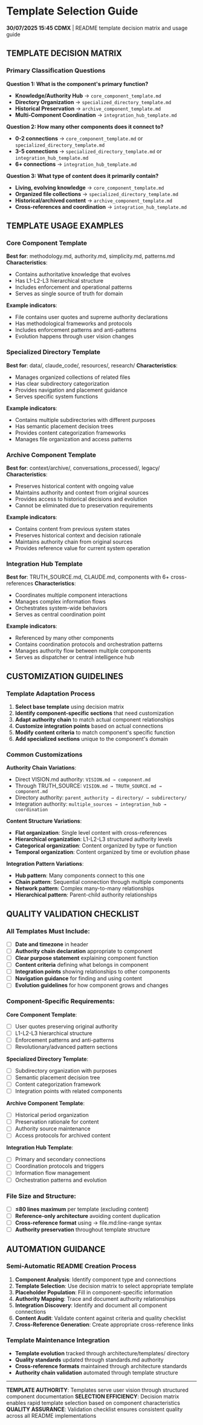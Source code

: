 # Template Selection Guide

**30/07/2025 15:45 CDMX** | README template decision matrix and usage guide

## TEMPLATE DECISION MATRIX

### Primary Classification Questions

**Question 1: What is the component's primary function?**
- **Knowledge/Authority Hub** → `core_component_template.md`
- **Directory Organization** → `specialized_directory_template.md`  
- **Historical Preservation** → `archive_component_template.md`
- **Multi-Component Coordination** → `integration_hub_template.md`

**Question 2: How many other components does it connect to?**
- **0-2 connections** → `core_component_template.md` or `specialized_directory_template.md`
- **3-5 connections** → `specialized_directory_template.md` or `integration_hub_template.md`
- **6+ connections** → `integration_hub_template.md`

**Question 3: What type of content does it primarily contain?**
- **Living, evolving knowledge** → `core_component_template.md`
- **Organized file collections** → `specialized_directory_template.md`
- **Historical/archived content** → `archive_component_template.md`
- **Cross-references and coordination** → `integration_hub_template.md`

## TEMPLATE USAGE EXAMPLES

### Core Component Template
**Best for**: methodology.md, authority.md, simplicity.md, patterns.md
**Characteristics**:
- Contains authoritative knowledge that evolves
- Has L1-L2-L3 hierarchical structure
- Includes enforcement and operational patterns
- Serves as single source of truth for domain

**Example indicators**:
- File contains user quotes and supreme authority declarations
- Has methodological frameworks and protocols
- Includes enforcement patterns and anti-patterns
- Evolution happens through user vision changes

### Specialized Directory Template  
**Best for**: data/, claude_code/, resources/, research/
**Characteristics**:
- Manages organized collections of related files
- Has clear subdirectory categorization
- Provides navigation and placement guidance
- Serves specific system functions

**Example indicators**:
- Contains multiple subdirectories with different purposes
- Has semantic placement decision trees
- Provides content categorization frameworks
- Manages file organization and access patterns

### Archive Component Template
**Best for**: context/archive/, conversations_processed/, legacy/
**Characteristics**:
- Preserves historical content with ongoing value
- Maintains authority and context from original sources
- Provides access to historical decisions and evolution
- Cannot be eliminated due to preservation requirements

**Example indicators**:
- Contains content from previous system states
- Preserves historical context and decision rationale
- Maintains authority chain from original sources
- Provides reference value for current system operation

### Integration Hub Template
**Best for**: TRUTH_SOURCE.md, CLAUDE.md, components with 6+ cross-references
**Characteristics**:
- Coordinates multiple component interactions
- Manages complex information flows
- Orchestrates system-wide behaviors
- Serves as central coordination point

**Example indicators**:
- Referenced by many other components
- Contains coordination protocols and orchestration patterns
- Manages authority flow between multiple components
- Serves as dispatcher or central intelligence hub

## CUSTOMIZATION GUIDELINES

### Template Adaptation Process
1. **Select base template** using decision matrix
2. **Identify component-specific sections** that need customization
3. **Adapt authority chain** to match actual component relationships
4. **Customize integration points** based on actual connections
5. **Modify content criteria** to match component's specific function
6. **Add specialized sections** unique to the component's domain

### Common Customizations

**Authority Chain Variations**:
- Direct VISION.md authority: `VISION.md → component.md`
- Through TRUTH_SOURCE: `VISION.md → TRUTH_SOURCE.md → component.md`
- Directory authority: `parent_authority → directory/ → subdirectory/`
- Integration authority: `multiple_sources → integration_hub → coordination`

**Content Structure Variations**:
- **Flat organization**: Single level content with cross-references
- **Hierarchical organization**: L1-L2-L3 structured authority levels
- **Categorical organization**: Content organized by type or function
- **Temporal organization**: Content organized by time or evolution phase

**Integration Pattern Variations**:
- **Hub pattern**: Many components connect to this one
- **Chain pattern**: Sequential connection through multiple components
- **Network pattern**: Complex many-to-many relationships
- **Hierarchical pattern**: Parent-child authority relationships

## QUALITY VALIDATION CHECKLIST

### All Templates Must Include:
- [ ] **Date and timezone** in header
- [ ] **Authority chain declaration** appropriate to component
- [ ] **Clear purpose statement** explaining component function
- [ ] **Content criteria** defining what belongs in component
- [ ] **Integration points** showing relationships to other components
- [ ] **Navigation guidance** for finding and using content
- [ ] **Evolution guidelines** for how component grows and changes

### Component-Specific Requirements:

**Core Component Template**:
- [ ] User quotes preserving original authority
- [ ] L1-L2-L3 hierarchical structure
- [ ] Enforcement patterns and anti-patterns
- [ ] Revolutionary/advanced pattern sections

**Specialized Directory Template**:
- [ ] Subdirectory organization with purposes
- [ ] Semantic placement decision tree
- [ ] Content categorization framework
- [ ] Integration points with related components

**Archive Component Template**:
- [ ] Historical period organization
- [ ] Preservation rationale for content
- [ ] Authority source maintenance
- [ ] Access protocols for archived content

**Integration Hub Template**:
- [ ] Primary and secondary connections
- [ ] Coordination protocols and triggers
- [ ] Information flow management
- [ ] Orchestration patterns and evolution

### File Size and Structure:
- [ ] **≤80 lines maximum** per template (excluding content)
- [ ] **Reference-only architecture** avoiding content duplication
- [ ] **Cross-reference format** using → file.md:line-range syntax
- [ ] **Authority preservation** throughout template structure

## AUTOMATION GUIDANCE

### Semi-Automatic README Creation Process
1. **Component Analysis**: Identify component type and connections
2. **Template Selection**: Use decision matrix to select appropriate template
3. **Placeholder Population**: Fill in component-specific information
4. **Authority Mapping**: Trace and document authority relationships
5. **Integration Discovery**: Identify and document all component connections
6. **Content Audit**: Validate content against criteria and quality checklist
7. **Cross-Reference Generation**: Create appropriate cross-reference links

### Template Maintenance Integration
- **Template evolution** tracked through architecture/templates/ directory
- **Quality standards** updated through standards.md authority
- **Cross-reference formats** maintained through architecture standards
- **Authority chain validation** automated through template structure

---

**TEMPLATE AUTHORITY**: Templates serve user vision through structured component documentation
**SELECTION EFFICIENCY**: Decision matrix enables rapid template selection based on component characteristics  
**QUALITY ASSURANCE**: Validation checklist ensures consistent quality across all README implementations